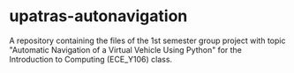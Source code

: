 # upatras-autonavigation
A repository containing the files of the 1st semester group project with topic "Automatic Navigation of a Virtual Vehicle Using Python" for the Introduction to Computing (ECE_Y106) class.
